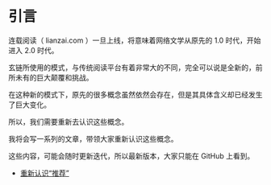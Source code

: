 # 引言



连载阅读（ lianzai.com ）一旦上线，将意味着网络文学从原先的 1.0 时代，开始进入 2.0 时代。

玄链所使用的模式，与传统阅读平台有着非常大的不同，完全可以说是全新的，前所未有的巨大颠覆和挑战。

在这种新的模式下，原先的很多概念虽然依然会存在，但是其具体含义却已经发生了巨大变化。

所以，我们需要重新去认识这些概念。

我将会写一系列的文章，带领大家重新认识这些概念。

这些内容，可能会随时更新迭代，所以最新版本，大家只能在 GitHub 上看到。





- [重新认识“推荐”](https://github.com/rockxie/xuanchain/blob/master/%E7%8E%84%E9%93%BE%E6%95%99%E7%A8%8B/%E7%8E%84%E9%93%BE%E6%95%99%E7%A8%8B%E4%B9%8B%E9%87%8D%E6%96%B0%E8%AE%A4%E8%AF%86%E6%8E%A8%E8%8D%90.md)

